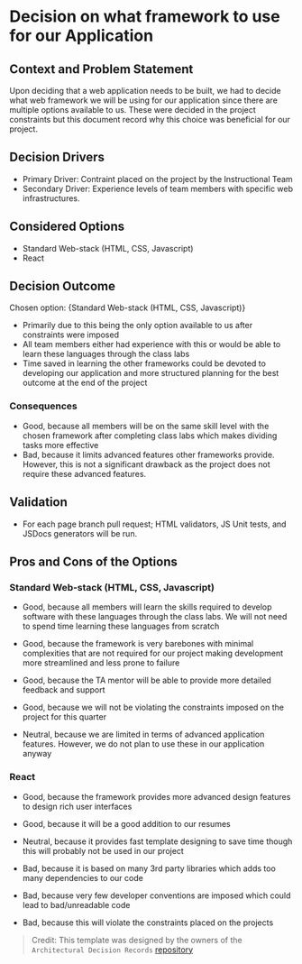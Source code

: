 # Decision on what framework to use for our Application

## Context and Problem Statement

Upon deciding that a web application needs to be built, we had to decide what web framework we will be using for our application since there are multiple options available to us.
These were decided in the project constraints but this document record why this choice was beneficial for our project.

<!-- This is an optional element. Feel free to remove. -->
## Decision Drivers

* Primary Driver: Contraint placed on the project by the Instructional Team
* Secondary Driver: Experience levels of team members with specific web infrastructures.

## Considered Options

* Standard Web-stack (HTML, CSS, Javascript)
* React

## Decision Outcome

Chosen option: {Standard Web-stack (HTML, CSS, Javascript)}
- Primarily due to this being the only option available to us after constraints were imposed
- All team members either had experience with this or would be able to learn these languages through the class labs
- Time saved in learning the other frameworks could be devoted to developing our application and more structured planning for the best outcome at the end of the project

<!-- This is an optional element. Feel free to remove. -->
### Consequences

* Good, because all members will be on the same skill level with the chosen framework after completing class labs which makes dividing tasks more effective
* Bad, because it limits advanced features other frameworks provide. However, this is not a significant drawback as the project does not require these advanced features.

<!-- This is an optional element. Feel free to remove. -->
## Validation

* For each page branch pull request; HTML validators, JS Unit tests, and JSDocs generators will be run.

<!-- This is an optional element. Feel free to remove. -->
## Pros and Cons of the Options

### Standard Web-stack (HTML, CSS, Javascript)

* Good, because all members will learn the skills required to develop software with these languages through the class labs. We will not need to spend time learning these languages from scratch
* Good, because the framework is very barebones with minimal complexities that are not required for our project making development more streamlined and less prone to failure
* Good, because the TA mentor will be able to provide more detailed feedback and support
* Good, because we will not be violating the constraints imposed on the project for this quarter

* Neutral, because we are limited in terms of advanced application features. However, we do not plan to use these in our application anyway

### React

* Good, because the framework provides more advanced design features to design rich user interfaces
* Good, because it will be a good addition to our resumes

* Neutral, because it provides fast template designing to save time though this will probably not be used in our project

* Bad, because it is based on many 3rd party libraries which adds too many dependencies to our code
* Bad, because very few developer conventions are imposed which could lead to bad/unreadable code
* Bad, because this will violate the constraints placed on the projects

> Credit: This template was designed by the owners of the `Architectural Decision Records` [repository](https://github.com/adr/madr/blob/main/template/adr-template.md)

